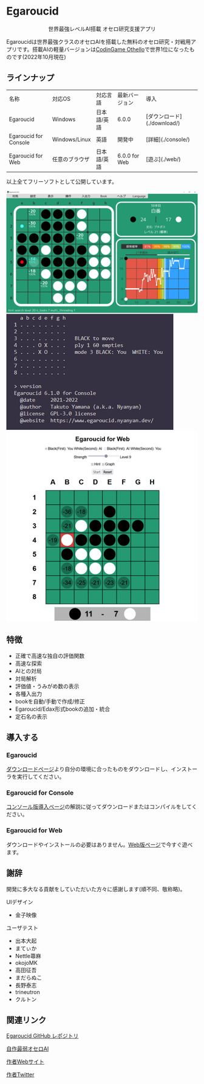 # Egaroucid

<div style="text-align:center">世界最強レベルAI搭載 オセロ研究支援アプリ</div>





Egaroucidは世界最強クラスのオセロAIを搭載した無料のオセロ研究・対戦用アプリです。搭載AIの軽量バージョンは[CodinGame Othello](https://www.codingame.com/multiplayer/bot-programming/othello-1)で世界1位になったものです(2022年10月現在)



## ラインナップ

<table>
    <tr>
        <td>名称</td>
        <td>対応OS</td>
        <td>対応言語</td>
        <td>最新バージョン</td>
        <td>導入</td>
    </tr>
    <tr>
        <td>Egaroucid</td>
        <td>Windows</td>
        <td>日本語/英語</td>
        <td>6.0.0</td>
        <td>[ダウンロード](./download/)</td>
    </tr>
    <tr>
        <td>Egaroucid for Console</td>
        <td>Windows/Linux</td>
        <td>英語</td>
        <td>開発中</td>
        <td>[詳細](./console/)</td>
    </tr>
    <tr>
        <td>Egaroucid for Web</td>
        <td>任意のブラウザ</td>
        <td>日本語/英語</td>
        <td>6.0.0 for Web</td>
        <td>[遊ぶ](./web/)</td>
    </tr>
</table>

以上全てフリーソフトとして公開しています。

<div class="centering_box">

<img class="pic2" src="img/egaroucid.png">

<img class="pic2" src="img/egaroucid_for_console.png">

<img class="pic2" src="img/egaroucid_for_web.png">

</div>

## 特徴

<ul>
    <li>正確で高速な独自の評価関数</li>
    <li>高速な探索</li>
    <li>AIとの対局</li>
    <li>対局解析</li>
    <li>評価値・うみがめ数の表示</li>
    <li>各種入出力</li>
    <li>bookを自動/手動で作成/修正</li>
    <li>Egaroucid/Edax形式bookの追加・統合</li>
    <li>定石名の表示</li>
</ul>



## 導入する

### Egaroucid

[ダウンロードページ](./download/)より自分の環境に合ったものをダウンロードし、インストーラを実行してください。

### Egaroucid for Console

[コンソール版導入ページ](./console/)の解説に従ってダウンロードまたはコンパイルをしてください。

### Egaroucid for Web

ダウンロードやインストールの必要はありません。[Web版ページ](./web/)で今すぐ遊べます。



## 謝辞

開発に多大なる貢献をしていただいた方々に感謝します(順不同、敬称略)。



UIデザイン

<ul>
    <li>金子映像</li>
</ul>


ユーザテスト

<ul>
    <li>出本大起</li>
	<li>まてぃか</li>
    <li>Nettle蕁麻</li>
    <li>okojoMK</li>
    <li>高田征吾</li>
    <li>まだらぬこ</li>
    <li>長野泰志</li>
    <li>trineutron</li>
	<li>クルトン</li>
</ul>



## 関連リンク

[Egaroucid GitHub レポジトリ](https://github.com/Nyanyan/Egaroucid)



[自作最弱オセロAI](https://www.egaroucen.nyanyan.dev/)



[作者Webサイト](https://nyanyan.dev/ja/)



[作者Twitter](https://twitter.com/takuto_yamana)